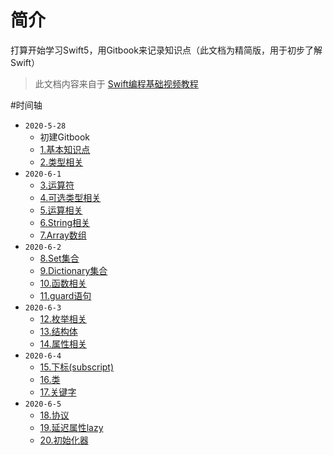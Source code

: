 # 简介

打算开始学习Swift5，用Gitbook来记录知识点（此文档为精简版，用于初步了解Swift）

>此文档内容来自于 [Swift编程基础视频教程](https://www.bilibili.com/video/BV144411C7Gg?from=search&seid=12798090312513947407)

#时间轴

* `2020-5-28`
  * 初建Gitbook
  * [1.基本知识点](Learn/Swift-01.md)
  * [2.类型相关](Learn/Swift-02.md)
* `2020-6-1`
  * [3.运算符](Learn/Swift-03.md)
  * [4.可选类型相关](Learn/Swift-04.md)
  * [5.运算相关](Learn/Swift-05.md)
  * [6.String相关](Learn/Swift-06.md) 
  * [7.Array数组](Learn/Swift-07.md)
* `2020-6-2`
  * [8.Set集合](Learn/Swift-08.md)
  * [9.Dictionary集合](Learn/Swift-09.md)
  * [10.函数相关](Learn/Swift-10.md)
  * [11.guard语句](Learn/Swift-11.md)
* `2020-6-3`
  * [12.枚举相关](Learn/Swift-12.md)
  * [13.结构体](Learn/Swift-13.md)
  * [14.属性相关](Learn/Swift-14.md)
* `2020-6-4`
  * [15.下标(subscript)](Learn/Swift-15.md)
  * [16.类](Learn/Swift-16.md)
  * [17.关键字](Learn/Swift-17.md)
* `2020-6-5`
  * [18.协议](Learn/Swift-18.md)
  * [19.延迟属性lazy](Learn/Swift-19.md)
  * [20.初始化器](Learn/Swift-20.md)